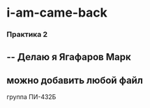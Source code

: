 # i-am-came-back
### Практика 2
--
Делаю я Ягафаров Марк
-- 
можно добавить любой файл
--
группа ПИ-432Б